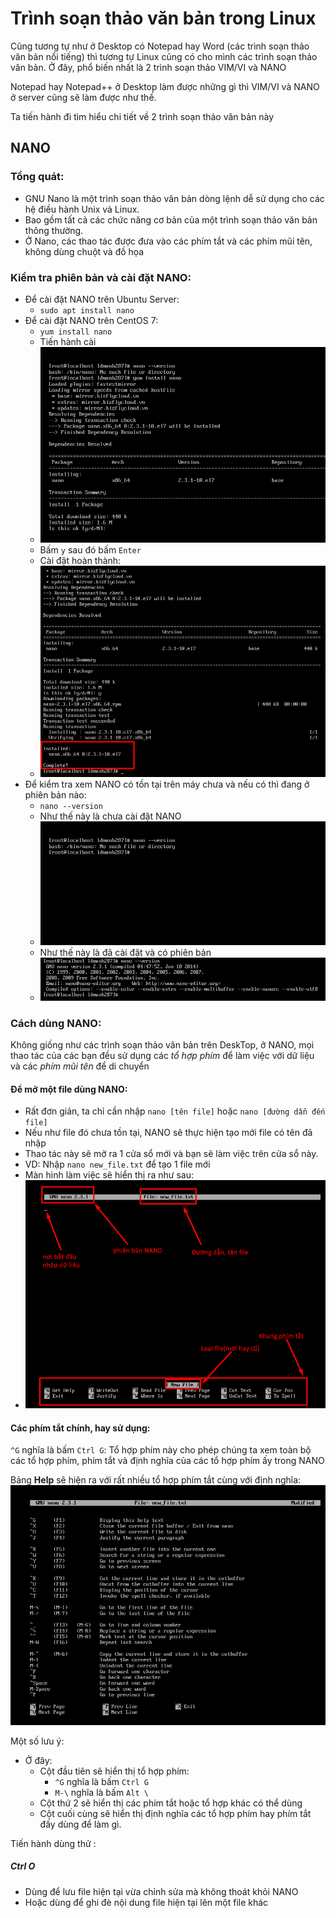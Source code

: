 # Trình soạn thảo văn bản trong Linux

Cũng tương tự như ở Desktop có Notepad hay Word (các trình soạn thảo văn bản nổi tiếng) thì tương tự Linux cũng có cho mình các trình soạn thảo văn bản. Ở đây, phổ biến nhất là 2 trình soạn thảo VIM/VI và NANO

Notepad hay Notepad++ ở Desktop làm được những gì thì VIM/VI và NANO ở server cũng sẽ làm được như thế.

Ta tiến hành đi tìm hiểu chi tiết về 2 trình soạn thảo văn bản này

## NANO
### Tổng quát:
- GNU Nano là một trình soạn thảo văn bản dòng lệnh dễ sử dụng cho các hệ điều hành Unix và Linux. 
- Bao gồm tất cả các chức năng cơ bản của một trình soạn thảo văn bản thông thường.
- Ở Nano, các thao tác được đưa vào các phím tắt và các phím mũi tên, không dùng chuột và đồ họa
### Kiểm tra phiên bản và cài đặt NANO:
- Để cài đặt NANO trên Ubuntu Server:
  - `sudo apt install nano`
- Để cài đặt NANO trên CentOS 7:
  - `yum install nano`
  - Tiến hành cài
  - ![](/Anh/Screenshot_147.png)
  - Bấm `y` sau đó bấm `Enter`
  - Cài đặt hoàn thành:
  - ![](/Anh/Screenshot_148.png)
- Để kiểm tra xem NANO có tồn tại trên máy chưa và nếu có thì đang ở phiên bản nào:
  - `nano --version`
  - Như thế này là chưa cài đặt NANO
  - ![](/Anh/Screenshot_146.png)
  - Như thế này là đã cài đặt và có phiên bản
  - ![](/Anh/Screenshot_149.png)

### Cách dùng NANO:
Không giống như các trình soạn thảo văn bản trên DeskTop, ở NANO, mọi thao tác của các bạn đều sử dụng các *tổ hợp phím* để làm việc với dữ liệu và các *phím mũi tên* để di chuyển
#### Để mở một file dùng NANO:
- Rất đơn giản, ta chỉ cần nhập `nano [tên file]` hoặc `nano [đường dẫn đến file]`
- Nếu như file đó chưa tồn tại, NANO sẽ thực hiện tạo mới file có tên đã nhập
- Thao tác này sẽ mở ra 1 cửa sổ mới và bạn sẽ làm việc trên cửa sổ này.
- VD: Nhập `nano new_file.txt` để tạo 1 file mới 
- Màn hình làm việc sẽ hiển thị ra như sau:
- ![](/Anh/Screenshot_150.png)
#### Các phím tắt chính, hay sử dụng:
`^G` nghĩa là bấm `Ctrl G`: Tổ hợp phím này cho phép chúng ta xem toàn bộ các tổ hợp phím, phím tắt và định nghĩa của các tổ hợp phím ấy trong NANO

Bảng **Help** sẽ hiện ra với rất nhiều tổ hợp phím tắt cùng với định nghĩa:
![](/Anh/Screenshot_151.png)

Một số lưu ý:
- Ở đây:
  - Cột đầu tiên sẽ hiển thị tổ hợp phím:
    - `^G` nghĩa là bấm `Ctrl G`
    - `M-\` nghĩa là bấm `Alt \`
  - Cột thứ 2 sẽ hiển thị các phím tắt hoặc tổ hợp khác có thể dùng
  - Cột cuối cùng sẽ hiển thị định nghĩa các tổ hợp phím hay phím tắt đấy dùng để làm gì.
  
Tiến hành dùng thử :

##### Ctrl O
- Dùng để lưu file hiện tại vừa chỉnh sửa mà không thoát khỏi NANO
- Hoặc dùng để ghi đè nội dung file hiện tại lên một file khác 